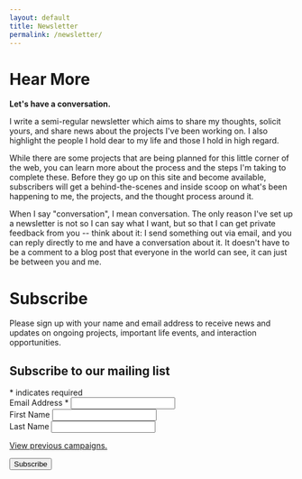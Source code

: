 ```yaml
---
layout: default
title: Newsletter
permalink: /newsletter/
---
```


# Hear More

**Let's have a conversation.**

I write a semi-regular newsletter which aims to share my thoughts, solicit
yours, and share news about the projects I've been working on. I also highlight
the people I hold dear to my life and those I hold in high regard.

While there are some projects that are being planned for this little corner of
the web, you can learn more about the process and the steps I'm taking to
complete these. Before they go up on this site and become available,
subscribers will get a behind-the-scenes and inside scoop on what's been
happening to me, the projects, and the thought process around it.

When I say "conversation", I mean conversation. The only reason I've set up a
newsletter is not so I can say what I want, but so that I can get private
feedback from you -- think about it: I send something out via email, and you
can reply directly to me and have a conversation about it. It doesn't have to
be a comment to a blog post that everyone in the world can see, it can just be
between you and me.

# Subscribe

Please sign up with your name and email address to receive news and updates on
ongoing projects, important life events, and interaction opportunities.

<!-- Begin MailChimp Signup Form -->
<link href="//cdn-images.mailchimp.com/embedcode/classic-081711.css" rel="stylesheet" type="text/css">
<div id="mc_embed_signup">
<form action="//mentalblabberings.us10.list-manage.com/subscribe/post?u=561da787fcf4b7225cf8fde0d&amp;id=e496667980" method="post" id="mc-embedded-subscribe-form" name="mc-embedded-subscribe-form" class="validate" target="_blank" novalidate>
    <div id="mc_embed_signup_scroll">
	<h2>Subscribe to our mailing list</h2>
<div class="indicates-required"><span class="asterisk">*</span> indicates required</div>
<div class="mc-field-group">
	<label for="mce-EMAIL">Email Address  <span class="asterisk">*</span>
</label>
	<input type="email" value="" name="EMAIL" class="required email" id="mce-EMAIL">
</div>
<div class="mc-field-group">
	<label for="mce-FNAME">First Name </label>
	<input type="text" value="" name="FNAME" class="" id="mce-FNAME">
</div>
<div class="mc-field-group">
	<label for="mce-LNAME">Last Name </label>
	<input type="text" value="" name="LNAME" class="" id="mce-LNAME">
</div>
<p><a href="http://us10.campaign-archive2.com/home/?u=561da787fcf4b7225cf8fde0d&id=e496667980" title="View previous campaigns">View previous campaigns.</a></p>
<div id="mce-responses" class="clear">
	<div class="response" id="mce-error-response" style="display:none"></div>
	<div class="response" id="mce-success-response" style="display:none"></div>
</div>    <!-- real people should not fill this in and expect good things - do not remove this or risk form bot signups-->
<div style="position: absolute; left: -5000px;"><input type="text" name="b_561da787fcf4b7225cf8fde0d_e496667980" tabindex="-1" value=""></div>
<div class="clear"><input type="submit" value="Subscribe" name="subscribe" id="mc-embedded-subscribe" class="button"></div>
</div>
</form>
</div>
<!--End mc_embed_signup-->
